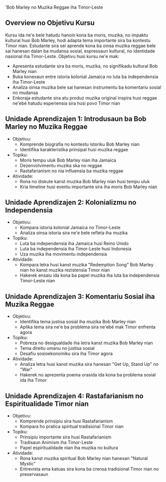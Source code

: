 'Bob Marley no Muzika Reggae iha Timor-Leste

## Overview no Objetivu Kursu

Kursu ida ne'e bele hatudu hanoin kona ba moris, muzika, no impaktu kultural husi Bob Marley, hodi adapta tema importante sira ba kontestu Timor nian. Estudante sira sei aprende kona ba oinsa muzika reggae bele sai hanesan dalan ba mudansa sosial, espressaun kultural, no identidade nasional iha Timor-Leste. Objetivu husi kursu ne'e mak:

- Apresenta estudante sira ba moris, muzika, no signifikadu kultural Bob Marley nian
- Buka konexaun entre istoria kolonial Jamaica no luta ba independensia iha Timor-Leste
- Analiza oinsa muzika bele sai hanesan instrumentu ba komentariu sosial no mudansa
- Enkoraja estudante sira atu produz muzika original inspira husi reggae ne'ebé hatudu esperiensia sira husi povo Timor nian

## Unidade Aprendizajen 1: Introdusaun ba Bob Marley no Muzika Reggae
- Objetivu:
  * Komprende biografia no kontestu istoriku Bob Marley nian
  * Identifika karakteristika prinsipal husi muzika reggae
- Topiku:
  * Moris tempu uluk Bob Marley nian iha Jamaica
  * Dezenvolvimentu muzika ska no reggae
  * Rastafarianism no nia influensia ba muzika reggae
- Atividade:
  * Rona no diskute kanst muzika Bob Marley nian husi tempu uluk
  * Kria timeline husi eventu importante sira iha moris Bob Marley nian

## Unidade Aprendizajen 2: Kolonializmu no Independensia
- Objetivu:
  * Kompara istoria kolonial Jamaica no Timor-Leste
  * Analiza oinsa istoria sira ne'e bele refleta iha muzika
- Topiku:
  * Luta ba independensia iha Jamaica husi Reino Unido
  * Luta ba independensia iha Timor-Leste husi Indonesia
  * Uza muzika iha movimentu independensia
- Atividade:
  * Kompara letra husi kanst muzika "Redemption Song" Bob Marley nian ho kanst muzika rezistensia Timor nian
  * Hakerek ensaiu ida kona ba papel muzika iha luta ba independensia Timor-Leste nian

## Unidade Aprendizajen 3: Komentariu Sosial iha Muzika Reggae
- Objetivu:
  * Identifika tema justisa sosial iha muzika Bob Marley nian
  * Aplika tema sira ne'e ba problema sira ne'ebé mak Timor enfrenta agora
- Topiku:
  * Pobreza no desigualdade iha letra kanst muzika Bob Marley nian
  * Tema direitu umanu no justisa sosial
  * Desafiu sosioekonomiku sira iha Timor agora
- Atividade:
  * Analiza letra husi kanst muzika sira hanesan "Get Up, Stand Up" no "War"
  * Hakerek no aprezenta poema orasida ida kona ba problema sosial ida iha Timor

## Unidade Aprendizajen 4: Rastafarianism no Espiritualidade Timor nian
- Objetivu:
  * Komprende prinsipiu sira husi Rastafarianism
  * Kompara ho pratica spiritual tradisional Timor nian
- Topiku:
  * Prinsipiu importante sira husi Rastafarianism
  * Tradisaun Animism iha Timor-Leste
  * Papel espiritualidade nian iha muzika no kultura
- Atividade:
  * Rona kanst muzika spiritual Bob Marley nian hanesan "Natural Mystic"
  * Entrevista ema katuas sira kona ba crensa tradisional Timor nian no preservasaun